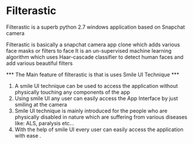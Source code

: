 # Filterastic

Filterastic is a superb python 2.7 windows application based on Snapchat camera

Filterastic is basically a snapchat camera app clone which adds various face masks or filters to face
It is an un-supervised machine learning algorithm which uses Haar-cascade classifier to detect human faces and add various beautiful filters

*** The Main feature of filterastic is that is uses Smile UI Technique ***

1. A smile UI technique can be used to access the application without physically touching any components of the app
2. Using smile UI any user can easily access the App Interface by just smiling at the camera
3. Smile UI technique is mainly introduced for the people who are physically disabled in nature which are suffering from various diseases like:
  ALS, paralysis etc...
4. With the help of smile UI every user can easily access the application with ease .
